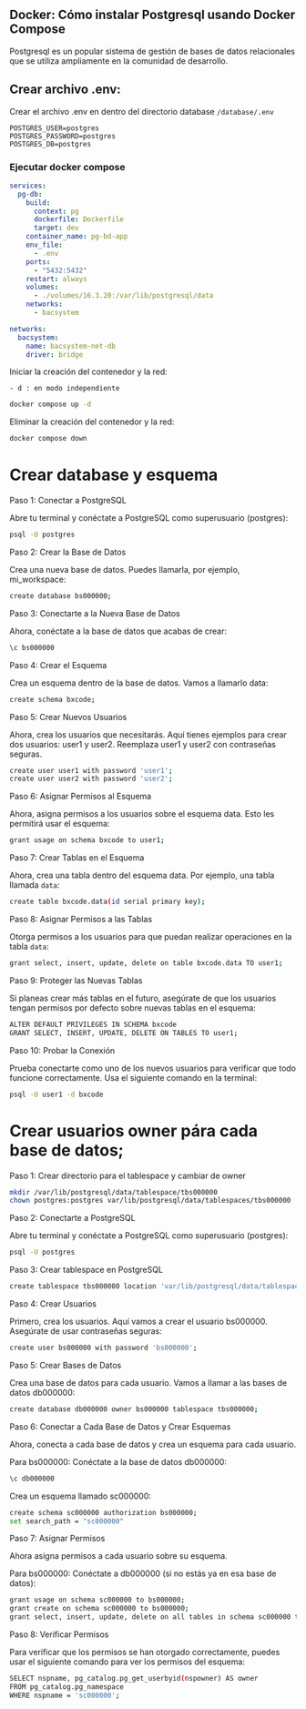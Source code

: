 ## Docker: Cómo instalar Postgresql usando Docker Compose

Postgresql es un popular sistema de gestión de bases de datos relacionales que se utiliza ampliamente en la comunidad de
desarrollo.

## Crear archivo .env:

Crear el archivo .env en dentro del directorio database `/database/.env`

```dotenv
POSTGRES_USER=postgres
POSTGRES_PASSWORD=postgres
POSTGRES_DB=postgres
```

### Ejecutar docker compose

```yaml
services:
  pg-db:
    build:
      context: pg
      dockerfile: Dockerfile
      target: dev
    container_name: pg-bd-app
    env_file:
      - .env
    ports:
      - "5432:5432"
    restart: always
    volumes:
      - ./volumes/16.3.20:/var/lib/postgresql/data
    networks:
      - bacsystem

networks:
  bacsystem:
    name: bacsystem-net-db
    driver: bridge
```

Iniciar la creación del contenedor y la red:

`- d : en modo independiente`

```bash
docker compose up -d
```

Eliminar la creación del contenedor y la red:

```bash
docker compose down
```

# Crear database y esquema

Paso 1: Conectar a PostgreSQL

Abre tu terminal y conéctate a PostgreSQL como superusuario (postgres):

```bash
psql -U postgres
```

Paso 2: Crear la Base de Datos

Crea una nueva base de datos. Puedes llamarla, por ejemplo, mi_workspace:

```bash
create database bs000000;
```

Paso 3: Conectarte a la Nueva Base de Datos

Ahora, conéctate a la base de datos que acabas de crear:

```bash
\c bs000000
```

Paso 4: Crear el Esquema

Crea un esquema dentro de la base de datos. Vamos a llamarlo data:

```bash
create schema bxcode;
```

Paso 5: Crear Nuevos Usuarios

Ahora, crea los usuarios que necesitarás. Aquí tienes ejemplos para crear dos usuarios: user1 y user2.
Reemplaza user1 y user2 con contraseñas seguras.

```bash
create user user1 with password 'user1';
create user user2 with password 'user2';
```

Paso 6: Asignar Permisos al Esquema

Ahora, asigna permisos a los usuarios sobre el esquema data. Esto les permitirá usar el esquema:

```bash
grant usage on schema bxcode to user1;

```

Paso 7: Crear Tablas en el Esquema

Ahora, crea una tabla dentro del esquema data. Por ejemplo, una tabla llamada `data`:

```bash
create table bxcode.data(id serial primary key);
```

Paso 8: Asignar Permisos a las Tablas

Otorga permisos a los usuarios para que puedan realizar operaciones en la tabla `data`:

```bash
grant select, insert, update, delete on table bxcode.data TO user1;
```

Paso 9: Proteger las Nuevas Tablas

Si planeas crear más tablas en el futuro, asegúrate de que los usuarios tengan permisos por defecto sobre nuevas tablas
en el esquema:

```bash
ALTER DEFAULT PRIVILEGES IN SCHEMA bxcode
GRANT SELECT, INSERT, UPDATE, DELETE ON TABLES TO user1;
```

Paso 10: Probar la Conexión

Prueba conectarte como uno de los nuevos usuarios para verificar que todo funcione correctamente. Usa el siguiente
comando en la terminal:

```bash
psql -U user1 -d bxcode
```

# Crear usuarios owner pára cada base de datos;

Paso 1: Crear directorio para el tablespace y cambiar de owner

```bash
mkdir /var/lib/postgresql/data/tablespace/tbs000000
chown postgres:postgres var/lib/postgresql/data/tablespaces/tbs000000
```

Paso 2: Conectarte a PostgreSQL

Abre tu terminal y conéctate a PostgreSQL como superusuario (postgres):

```bash
psql -U postgres
```

Paso 3: Crear tablespace en PostgreSQL

```bash
create tablespace tbs000000 location 'var/lib/postgresql/data/tablespaces/tbs000000'
```

Paso 4: Crear Usuarios

Primero, crea los usuarios. Aquí vamos a crear el usuario bs000000. Asegúrate de usar contraseñas seguras:

```bash
create user bs000000 with password 'bs000000';
```

Paso 5: Crear Bases de Datos

Crea una base de datos para cada usuario. Vamos a llamar a las bases de datos db000000:

```bash
create database db000000 owner bs000000 tablespace tbs000000;
```

Paso 6: Conectar a Cada Base de Datos y Crear Esquemas

Ahora, conecta a cada base de datos y crea un esquema para cada usuario.

Para bs000000:
Conéctate a la base de datos db000000:

```bash
\c db000000
```

Crea un esquema llamado sc000000:

```bash
create schema sc000000 authorization bs000000;
set search_path = "sc000000"
```

Paso 7: Asignar Permisos

Ahora asigna permisos a cada usuario sobre su esquema.

Para bs000000:
Conéctate a db000000 (si no estás ya en esa base de datos):

```bash
grant usage on schema sc000000 to bs000000;
grant create on schema sc000000 to bs000000;
grant select, insert, update, delete on all tables in schema sc000000 to bs000000;
```

Paso 8: Verificar Permisos

Para verificar que los permisos se han otorgado correctamente, puedes usar el siguiente comando para ver los permisos
del esquema:

```bash
SELECT nspname, pg_catalog.pg_get_userbyid(nspowner) AS owner
FROM pg_catalog.pg_namespace
WHERE nspname = 'sc000000';
```
